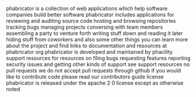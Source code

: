 phabricator is a collection of web applications which help software companies build better software phabricator includes applications for reviewing and auditing source code hosting and browsing repositories tracking bugs managing projects conversing with team members assembling a party to venture forth writing stuff down and reading it later hiding stuff from coworkers and also some other things you can learn more about the project and find links to documentation and resources at phabricator org phabricator is developed and maintained by phacility support resources for resources on filing bugs requesting features reporting security issues and getting other kinds of support see support resources no pull requests we do not accept pull requests through github if you would like to contribute code please read our contributors guide license phabricator is released under the apache 2 0 license except as otherwise noted